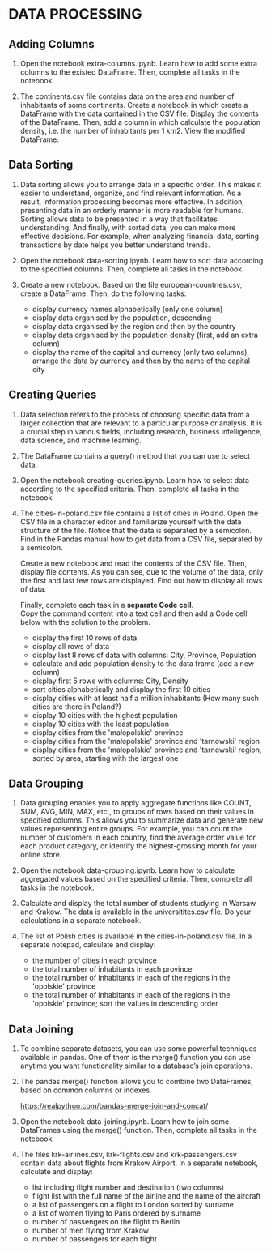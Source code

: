 # DATA PROCESSING




## Adding Columns

1. Open the notebook extra-columns.ipynb. Learn how to add some extra columns to the existed DataFrame. Then, complete all tasks in the notebook.

1. The continents.csv file contains data on the area and number of inhabitants of some continents. Create a notebook in which create a DataFrame with the data contained in the CSV file. Display the contents of the DataFrame. Then, add a column in which calculate the population density, i.e. the number of inhabitants per 1 km2. View the modified DataFrame.




## Data Sorting

1. Data sorting allows you to arrange data in a specific order. This makes it easier to understand, organize, and find relevant information. As a result, information processing becomes more effective. In addition, presenting data in an orderly manner is more readable for humans. Sorting allows data to be presented in a way that facilitates understanding. And finally, with sorted data, you can make more effective decisions. For example, when analyzing financial data, sorting transactions by date helps you better understand trends.

1. Open the notebook data-sorting.ipynb. Learn how to sort data according to the specified columns. Then, complete all tasks in the notebook.

1. Create a new notebook. Based on the file european-countries.csv, create a DataFrame. Then, do the following tasks:

    * display currency names alphabetically (only one column)
    * display data organised by the population, descending
    * display data organised by the region and then by the country
    * display data organised by the population density (first, add an extra column)
    * display the name of the capital and currency (only two columns), arrange the data by currency and then by the name of the capital city




## Creating Queries

1. Data selection refers to the process of choosing specific data from a larger collection that are relevant to a particular purpose or analysis. It is a crucial step in various fields, including research, business intelligence, data science, and machine learning.

1. The DataFrame contains a query() method that you can use to select data.

1. Open the notebook creating-queries.ipynb. Learn how to select data according to the specified criteria. Then, complete all tasks in the notebook.

1. The cities-in-poland.csv file contains a list of cities in Poland. Open the CSV file in a character editor and familiarize yourself with the data structure of the file. Notice that the data is separated by a semicolon. Find in the Pandas manual how to get data from a CSV file, separated by a semicolon.

    Create a new notebook and read the contents of the CSV file. Then, display file contents. As you can see, due to the volume of the data, only the first and last few rows are displayed. Find out how to display all rows of data. 

    Finally, complete each task in a **separate Code cell**.\
    Copy the command content into a text cell and then add a Code cell below with the solution to the problem.

    * display the first 10 rows of data
    * display all rows of data
    * display last 8 rows of data with columns: City, Province, Population
    * calculate and add population density to the data frame (add a new column)
    * display first 5 rows with columns: City, Density
    * sort cities alphabetically and display the first 10 cities
    * display cities with at least half a million inhabitants (How many such cities are there in Poland?)   
    * display 10 cities with the highest population
    * display 10 cities with the least population
    * display cities from the 'małopolskie' province
    * display cities from the 'małopolskie' province and 'tarnowski' region
    * display cities from the 'małopolskie' province and 'tarnowski' region, sorted by area, starting with the largest one





## Data Grouping

1. Data grouping enables you to apply aggregate functions like COUNT, SUM, AVG, MIN, MAX, etc., to groups of rows based on their values in specified columns. This allows you to summarize data and generate new values representing entire groups. For example, you can count the number of customers in each country, find the average order value for each product category, or identify the highest-grossing month for your online store.

1. Open the notebook data-grouping.ipynb. Learn how to calculate aggregated values based on the specified criteria. Then, complete all tasks in the notebook.

1. Calculate and display the total number of students studying in Warsaw and Krakow. The data is available in the universitites.csv file. Do your calculations in a separate notebook.

1. The list of Polish cities is available in the cities-in-poland.csv file. In a separate notepad, calculate and display:

    * the number of cities in each province
    * the total number of inhabitants in each province
    * the total number of inhabitants in each of the regions in the 'opolskie' province 
    * the total number of inhabitants in each of the regions in the 'opolskie' province; sort the values in descending order




## Data Joining

1. To combine separate datasets, you can use some powerful techniques available in pandas. One of them is the merge() function you can use anytime you want functionality similar to a database’s join operations.

1. The pandas merge() function allows you to combine two DataFrames, based on common columns or indexes.

    <https://realpython.com/pandas-merge-join-and-concat/>

1. Open the notebook data-joining.ipynb. Learn how to join some DataFrames using the merge() function. Then, complete all tasks in the notebook.

1. The files krk-airlines.csv, krk-flights.csv and krk-passengers.csv contain data about flights from Krakow Airport. In a separate notebook, calculate and display:

    * list including flight number and destination (two columns)
    * flight list with the full name of the airline and the name of the aircraft
    * a list of passengers on a flight to London sorted by surname
    * a list of women flying to Paris ordered by surname
    * number of passengers on the flight to Berlin
    * number of men flying from Krakow
    * number of passengers for each flight

